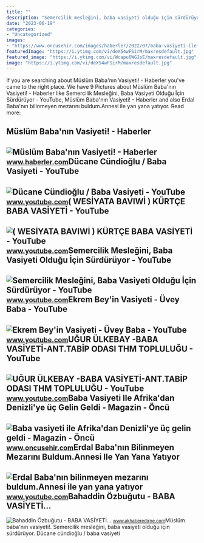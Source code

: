 ```yaml
---
title: ""
description: "Semercilik mesleğini, baba vasiyeti olduğu i̇çin sürdürüyor"
date: "2023-06-19"
categories:
- "Uncategorized"
images:
- "https://www.oncusehir.com/images/haberler/2022/07/baba-vasiyeti-ile-afrika-dan-denizli-ye-uc-gelin-geldi-775.jpg"
featuredImage: "https://i.ytimg.com/vi/deX54wFSirM/maxresdefault.jpg"
featured_image: "https://i.ytimg.com/vi/Wcapu6WGJpE/maxresdefault.jpg"
image: "https://i.ytimg.com/vi/deX54wFSirM/maxresdefault.jpg"
---
```


If you are searching about Müslüm Baba'nın Vasiyeti! - Haberler you've came to the right place. We have 9 Pictures about Müslüm Baba'nın Vasiyeti! - Haberler like Semercilik Mesleğini, Baba Vasiyeti Olduğu İçin Sürdürüyor - YouTube, Müslüm Baba'nın Vasiyeti! - Haberler and also Erdal Baba'nın bilinmeyen mezarını buldum.Annesi ile yan yana yatıyor. Read more:

Müslüm Baba'nın Vasiyeti! - Haberler
------------------------------------

 ![Müslüm Baba'nın Vasiyeti! - Haberler](https://i.hbrcdn.com/haber/2013/03/07/muslum-baba-nin-vasiyeti-4399186_1411_amp.jpg) <small>www.haberler.com</small>Dücane Cündioğlu / Baba Vasiyeti - YouTube
------------------------------------------

 ![Dücane Cündioğlu / Baba Vasiyeti - YouTube](https://i.ytimg.com/vi/AqZTfZ8N0SU/maxresdefault.jpg) <small>www.youtube.com</small>( WESİYATA BAVIWİ ) KÜRTÇE BABA VASİYETİ - YouTube
--------------------------------------------------

 ![( WESİYATA BAVIWİ ) KÜRTÇE BABA VASİYETİ - YouTube](https://i.ytimg.com/vi/eKNNbFPQYmY/hqdefault.jpg) <small>www.youtube.com</small>Semercilik Mesleğini, Baba Vasiyeti Olduğu İçin Sürdürüyor - YouTube
--------------------------------------------------------------------

 ![Semercilik Mesleğini, Baba Vasiyeti Olduğu İçin Sürdürüyor - YouTube](https://i.ytimg.com/vi/Wcapu6WGJpE/maxresdefault.jpg) <small>www.youtube.com</small>Ekrem Bey'in Vasiyeti - Üvey Baba - YouTube
-------------------------------------------

 ![Ekrem Bey'in Vasiyeti - Üvey Baba - YouTube](https://i.ytimg.com/vi/Byn9tyKTkC4/maxresdefault.jpg) <small>www.youtube.com</small>UĞUR ÜLKEBAY -BABA VASİYETİ-ANT.TABİP ODASI THM TOPLULUĞU - YouTube
-------------------------------------------------------------------

 ![UĞUR ÜLKEBAY -BABA VASİYETİ-ANT.TABİP ODASI THM TOPLULUĞU - YouTube](https://i.ytimg.com/vi/8Fq-GdbIWoo/maxresdefault.jpg) <small>www.youtube.com</small>Baba Vasiyeti Ile Afrika'dan Denizli'ye üç Gelin Geldi - Magazin - Öncü
-----------------------------------------------------------------------

 ![Baba vasiyeti ile Afrika'dan Denizli'ye üç gelin geldi - Magazin - Öncü](https://www.oncusehir.com/images/haberler/2022/07/baba-vasiyeti-ile-afrika-dan-denizli-ye-uc-gelin-geldi-775.jpg) <small>www.oncusehir.com</small>Erdal Baba'nın Bilinmeyen Mezarını Buldum.Annesi Ile Yan Yana Yatıyor
---------------------------------------------------------------------

 ![Erdal Baba'nın bilinmeyen mezarını buldum.Annesi ile yan yana yatıyor](https://i.ytimg.com/vi/deX54wFSirM/maxresdefault.jpg) <small>www.youtube.com</small>Bahaddin Özbuğutu - BABA VASİYETİ...
------------------------------------

 ![Bahaddin Özbuğutu - BABA VASİYETİ...](https://i.hizliresim.com/1nb3apu.jfif) <small>www.akhaberedirne.com</small>Müslüm baba'nın vasiyeti!. Semercilik mesleğini, baba vasiyeti olduğu i̇çin sürdürüyor. Dücane cündioğlu / baba vasiyeti
